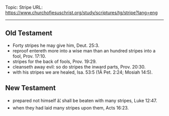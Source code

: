 Topic: Stripe
URL: https://www.churchofjesuschrist.org/study/scriptures/tg/stripe?lang=eng

---

## Old Testament

- Forty stripes he may give him, Deut. 25:3.
- reproof entereth more into a wise man than an hundred stripes into a fool, Prov. 17:10.
- stripes for the back of fools, Prov. 19:29.
- cleanseth away evil: so do stripes the inward parts, Prov. 20:30.
- with his stripes we are healed, Isa. 53:5 (1Â Pet. 2:24; Mosiah 14:5).

## New Testament

- prepared not himself â¦ shall be beaten with many stripes, Luke 12:47.
- when they had laid many stripes upon them, Acts 16:23.

